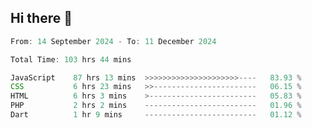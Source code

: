 ## Hi there 👋
<!--START_SECTION:Muni-->

```Javascript
From: 14 September 2024 - To: 11 December 2024

Total Time: 103 hrs 44 mins

JavaScript    87 hrs 13 mins  >>>>>>>>>>>>>>>>>>>>>----   83.93 %
CSS           6 hrs 23 mins   >>-----------------------   06.15 %
HTML          6 hrs 3 mins    >------------------------   05.83 %
PHP           2 hrs 2 mins    -------------------------   01.96 %
Dart          1 hr 9 mins     -------------------------   01.12 %
```

<!--END_SECTION:Muni-->
